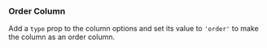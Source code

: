 ### Order Column

Add a `type` prop to the column options and set its value to `'order'` to make the column as an order column.
